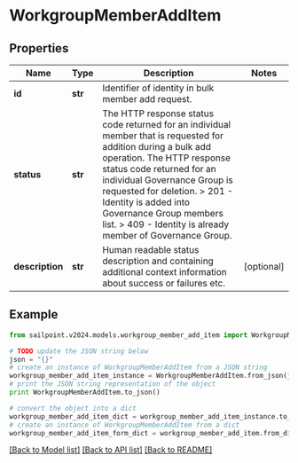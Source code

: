 # WorkgroupMemberAddItem


## Properties

Name | Type | Description | Notes
------------ | ------------- | ------------- | -------------
**id** | **str** | Identifier of identity in bulk member add request. | 
**status** | **str** |  The HTTP response status code returned for an individual member that is requested for addition during a bulk add operation.   The HTTP response status code returned for an individual Governance Group is requested for deletion.   &gt; 201   - Identity is added into Governance Group members list.  &gt; 409   - Identity is already member of  Governance Group.  | 
**description** | **str** | Human readable status description and containing additional context information about success or failures etc.  | [optional] 

## Example

```python
from sailpoint.v2024.models.workgroup_member_add_item import WorkgroupMemberAddItem

# TODO update the JSON string below
json = "{}"
# create an instance of WorkgroupMemberAddItem from a JSON string
workgroup_member_add_item_instance = WorkgroupMemberAddItem.from_json(json)
# print the JSON string representation of the object
print WorkgroupMemberAddItem.to_json()

# convert the object into a dict
workgroup_member_add_item_dict = workgroup_member_add_item_instance.to_dict()
# create an instance of WorkgroupMemberAddItem from a dict
workgroup_member_add_item_form_dict = workgroup_member_add_item.from_dict(workgroup_member_add_item_dict)
```
[[Back to Model list]](../README.md#documentation-for-models) [[Back to API list]](../README.md#documentation-for-api-endpoints) [[Back to README]](../README.md)


